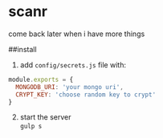 # scanr
come back later when i have more things

##install
1. add `config/secrets.js` file with:
```javascript
module.exports = {
  MONGODB_URI: 'your mongo uri',
  CRYPT_KEY: 'choose random key to crypt'
}
```
2. start the server  
`gulp s`
